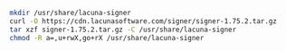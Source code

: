 ﻿```sh
mkdir /usr/share/lacuna-signer
curl -O https://cdn.lacunasoftware.com/signer/signer-1.75.2.tar.gz
tar xzf signer-1.75.2.tar.gz -C /usr/share/lacuna-signer
chmod -R a=,u+rwX,go+rX /usr/share/lacuna-signer
```

